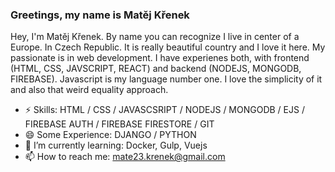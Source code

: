 ### Greetings, my name is Matěj Křenek

Hey, I'm Matěj Křenek. By name you can recognize I live in center of a Europe. In Czech Republic. It is really beautiful country and I love it here. My passionate is in web development. I have experienes both, with frontend (HTML, CSS, JAVSCRIPT, REACT) and backend (NODEJS, MONGODB, FIREBASE). Javascript is my language number one. I love the simplicity of it and also that weird equality approach.

- ⚡ Skills: HTML / CSS / JAVASCSRIPT / NODEJS / MONGODB / EJS / FIREBASE AUTH / FIREBASE FIRESTORE / GIT
- 😄 Some Experience: DJANGO / PYTHON
- 🌱 I’m currently learning: Docker, Gulp, Vuejs
- 📫 How to reach me: mate23.krenek@gmail.com 




